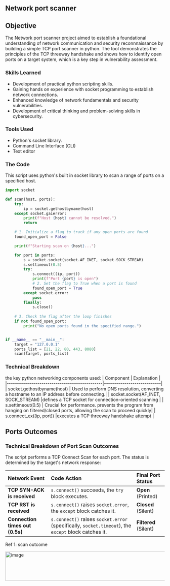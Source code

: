 ## Network port scanner ##

## Objective

The Network port scanner project aimed to establish a foundational understanding of network communication and security reconnnaissance by building a simple TCP port scanner in python. The tool demonstrates the principles of the TCP threeway handshake and shows how to identify open ports on a target system, which is a key step in vulnerability assessment.

### Skills Learned


- Development of practical python scripting skills.
- Gaining hands on experience with socket programming to establish network connections.
- Enhanced knowledge of network fundamentals and security vulnerabilities.
- Development of critical thinking and problem-solving skills in cybersecurity.

### Tools Used


- Python's socket library.
- Command Line Interface (CLI)
- Text editor

### The Code
This script uses python's built in socket library to scan a range of ports on a specified host.
```python
import socket

def scan(host, ports):
    try:
        ip = socket.gethostbyname(host)
    except socket.gaierror:
        print(f"Host {host} cannot be resolved.")
        return

    # 1. Initialize a flag to track if any open ports are found
    found_open_port = False

    print(f"Starting scan on {host}...")

    for port in ports:
        s = socket.socket(socket.AF_INET, socket.SOCK_STREAM)
        s.settimeout(0.5)
        try:
            s.connect((ip, port))
            print(f"Port {port} is open")
            # 2. Set the flag to True when a port is found
            found_open_port = True
        except socket.error:
            pass
        finally:
            s.close()
    
    # 3. Check the flag after the loop finishes
    if not found_open_port:
        print("No open ports found in the specified range.")


if __name__ == "__main__":
    target = "127.0.0.1"
    ports_list = [21, 22, 80, 443, 8080]
    scan(target, ports_list)
```
### Technical Breakdown

the key python networking components used:
| Component                                       |      Explanation  |
|-----------------------------------------------|----------------------------|
|        socket.gethostbyname(host)   | Used to perform DNS resolution, converting a hostname to an IP address before connecting.|
| socket.socket(AF_INET, SOCK_STREAM) |defines a TCP socket for connection-oriented scanning |
|     s.settimeout(0.5)    | 	Crucial for performance. prevents the program from hanging on filtered/closed ports, allowing the scan to proceed quickly|
|  s.connect_ex((ip, port))    |executes a TCP threeway handshake attempt |


## Ports Outcomes
### Technical Breakdown of Port Scan Outcomes

The script performs a TCP Connect Scan for each port. The status is determined by the target's network response:

| Network Event | Code Action | Final Port Status |
| :--- | :--- | :--- |
| **TCP SYN-ACK is received** | `s.connect()` succeeds, the `try` block executes. | **Open** (Printed) |
| **TCP RST is received** | `s.connect()` raises `socket.error`, the `except` block catches it. | **Closed** (Silent) |
| **Connection times out (0.5s)** | `s.connect()` raises `socket.error` (specifically, `socket.timeout`), the `except` block catches it. | **Filtered** (Silent) |

Ref 1: scan outcome

<img width="561" height="92" alt="image" src="https://github.com/user-attachments/assets/1c48ba12-4139-4bf2-934c-f1d2acfa30f3" />

